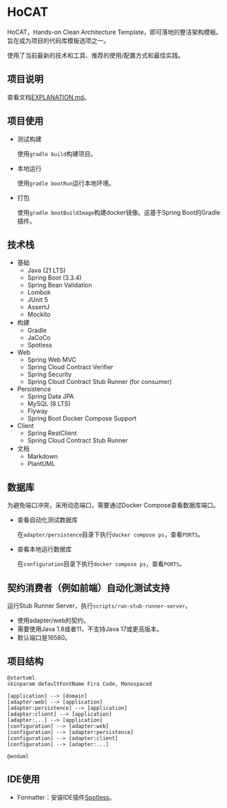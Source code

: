 # HoCAT

HoCAT，Hands-on Clean Architecture Template，即可落地的整洁架构模板。旨在成为项目的代码库模板选项之一。

使用了当前最新的技术和工具、推荐的使用/配置方式和最佳实践。

## 项目说明

查看文档[EXPLANATION.md](docs/EXPLANATION.md)。

## 项目使用

- 测试构建

  使用`gradle build`构建项目。

- 本地运行

  使用`gradle bootRun`运行本地环境。

- 打包

  使用`gradle bootBuildImage`构建docker镜像。这基于Spring Boot的Gradle插件。

## 技术栈

- 基础
  - Java (21 LTS)
  - Spring Boot (3.3.4)
  - Spring Bean Validation
  - Lombok
  - JUnit 5
  - AssertJ
  - Mockito
- 构建
  - Gradle
  - JaCoCo
  - Spotless
- Web
  - Spring Web MVC
  - Spring Cloud Contract Verifier
  - Spring Security
  - Spring Cloud Contract Stub Runner (for consumer)
- Persistence
  - Spring Data JPA
  - MySQL (8 LTS)
  - Flyway
  - Spring Boot Docker Compose Support
- Client
  - Spring RestClient
  - Spring Cloud Contract Stub Runner
- 文档
  - Markdown
  - PlantUML

## 数据库

为避免端口冲突，采用动态端口，需要通过Docker Compose查看数据库端口。

- 查看自动化测试数据库

  在`adapter/persistence`目录下执行`docker compose ps`，查看`PORTS`。

- 查看本地运行数据库

  在`configuration`目录下执行`docker compose ps`，查看`PORTS`。

## 契约消费者（例如前端）自动化测试支持

运行Stub Runner Server，执行`scripts/run-stub-runner-server`。

- 使用adapter/web的契约。
- 需要使用Java 1.8或者11，不支持Java 17或更高版本。
- 默认端口是16580。

## 项目结构

```plantuml
@startuml
skinparam defaultFontName Fira Code, Monospaced

[application] --> [domain]
[adapter:web] --> [application]
[adapter:persistence] --> [application]
[adapter:client] --> [application]
[adapter:...] --> [application]
[configuration] --> [adapter:web]
[configuration] --> [adapter:persistence]
[configuration] --> [adapter:client]
[configuration] --> [adapter:...]

@enduml
```

## IDE使用

- Formatter：安装IDE插件[Spotless](https://github.com/diffplug/spotless)。
